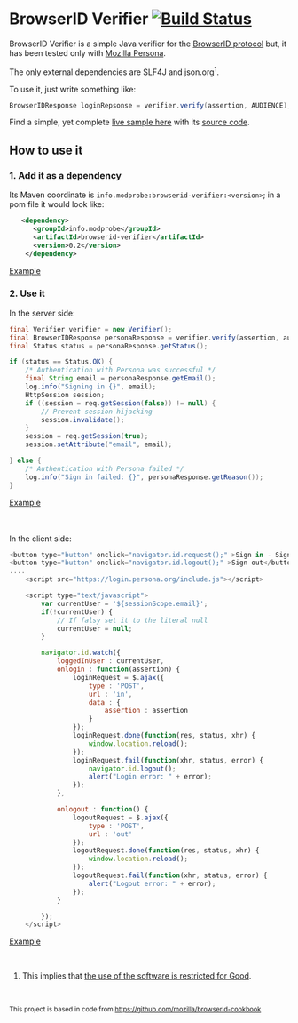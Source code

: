 # BrowserID Verifier   [![Build Status](https://snap-ci.com/user454322/browserid-verifier/branch/master/build_image)](https://snap-ci.com/user454322/browserid-verifier/branch/master)


BrowserID Verifier is a simple Java verifier for the [BrowserID protocol](https://github.com/mozilla/id-specs/blob/prod/browserid/index.md) but, it has been tested only with [Mozilla Persona](https://login.persona.org/about).

The only external dependencies are SLF4J and json.org<sup>1</sup>. 


To use it, just write something like:
```java
BrowserIDResponse loginRepsonse = verifier.verify(assertion, AUDIENCE);
```

Find a simple, yet complete [live sample here](https://browserid-verifier-sample.herokuapp.com) with its [source code](https://browseridverifiersample-user454322.rhcloud.com/).

## How to use it
### 1. Add it as a dependency
 Its Maven coordinate is `info.modprobe:browserid-verifier:<version>`; in a pom file it would look like:
```xml
   <dependency>
      <groupId>info.modprobe</groupId>
      <artifactId>browserid-verifier</artifactId>
      <version>0.2</version>
    </dependency>
```

[Example](https://github.com/user454322/browserid-verifier/blob/master/sample/app/pom.xml#L19-23)



### 2. Use it
In the server side:
```java
final Verifier verifier = new Verifier();
final BrowserIDResponse personaResponse = verifier.verify(assertion, audience);
final Status status = personaResponse.getStatus();

if (status == Status.OK) {
	/* Authentication with Persona was successful */
	final String email = personaResponse.getEmail();
	log.info("Signing in {}", email);
	HttpSession session;
	if ((session = req.getSession(false)) != null) {
		// Prevent session hijacking
		session.invalidate();
	}
	session = req.getSession(true);	
	session.setAttribute("email", email);

} else {
	/* Authentication with Persona failed */
	log.info("Sign in failed: {}", personaResponse.getReason());
}
```
[Example](https://github.com/user454322/browserid-verifier/blob/master/sample/app/src/main/java/info/modprobe/browserid/sample/servlet/In.java#L42-63)


　　 

In the client side:
```javascript
<button type="button" onclick="navigator.id.request();" >Sign in - Sign up</button>
<button type="button" onclick="navigator.id.logout();" >Sign out</button>
....
	<script src="https://login.persona.org/include.js"></script>

	<script type="text/javascript">
		var currentUser = '${sessionScope.email}';
		if(!currentUser) {
			// If falsy set it to the literal null
			currentUser = null;
		}

		navigator.id.watch({
			loggedInUser : currentUser,
			onlogin : function(assertion) {				
				loginRequest = $.ajax({
					type : 'POST',
					url : 'in',
					data : {
						assertion : assertion
					}
				});
				loginRequest.done(function(res, status, xhr) {
					window.location.reload();
				});
				loginRequest.fail(function(xhr, status, error) {
					navigator.id.logout();
					alert("Login error: " + error);
				});
			},

			onlogout : function() {
				logoutRequest = $.ajax({
					type : 'POST',
					url : 'out'
				});
				logoutRequest.done(function(res, status, xhr) {
					window.location.reload();
				});
				logoutRequest.fail(function(xhr, status, error) {
					alert("Logout error: " + error);
				});
			}

		});
	</script>

```
[Example](https://github.com/user454322/browserid-verifier/blob/master/sample/app/src/main/webapp/index.jsp#L42-84)

<br />

1. This implies that [the use of the software is restricted for Good](http://www.json.org/license.html).

<br />

<sub>This project is based in code from https://github.com/mozilla/browserid-cookbook</sub>



